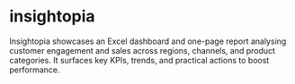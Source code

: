 # insightopia
Insightopia showcases an Excel dashboard and one-page report analysing customer engagement and sales across regions, channels, and product categories. It surfaces key KPIs, trends, and practical actions to boost performance.
